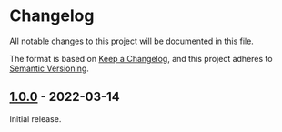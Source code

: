 # Changelog

All notable changes to this project will be documented in this file.

The format is based on [Keep a Changelog](https://keepachangelog.com/en/1.1.0/),
and this project adheres to [Semantic Versioning](https://semver.org/spec/v2.0.0.html).

## [1.0.0] - 2022-03-14

Initial release.

[1.0.0]: https://github.com/abdnh/anki-record-own-voice-history/commits/1.0.0
